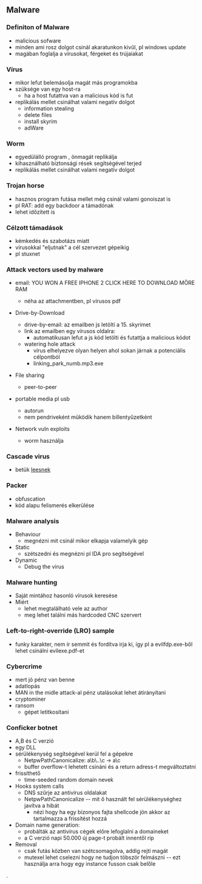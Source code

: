 ## Malware



### Definiton of Malware
+ malicious sofware
+ minden ami rosz dolgot csinál akaratunkon kivűl, pl windows update
+ magában foglalja a vírusokat, férgeket és trújaiakat

### Vírus
+ mikor lefut belemásolja magát más programokba
+ szüksége van egy host-ra
  + ha a host futattva van a malicious kód is fut
+ replikálás mellet csinálhat valami negatív dolgot
  + information stealing
  + delete files
  + install skyrim
  + adWare

### Worm
+ egyedülálló program , önmagát replikálja
+ kihasználható biztonsági rések segítségével terjed
+ replikálás mellet csinálhat valami negatív dolgot

### Trojan horse
+ hasznos program futása mellet még csinál valami gonoiszat  is
+ pl RAT: add egy backdoor a támadónak
+ lehet időzített is



### Célzott támadások
+ kémkedés és szabotázs miatt
+ vírusokkal "eljutnak" a cél szervezet gépeikig
+ pl stuxnet


### Attack vectors used by malware
+ email: YOU WON A FREE IPHONE 2 CLICK HERE TO DOWNLOAD MÖRE RAM
  + néha az attachmentben, pl vírusos pdf
+ Drive-by-Download
  + drive-by-email: az emailben js letölti a 15. skyrimet
  + link az emailben egy vírusos oldalra:
    + automatikusan lefut a js kód letölti és futattja a malicious kódot
  + watering hole attack
    + vírus elhelyezve olyan helyen ahol sokan járnak a potenciális célpontból
    + linking_park_numb.mp3.exe
+ File sharing
  + peer-to-peer

+ portable media pl usb
  + autorun
  + nem pendriveként müködik hanem billentyűzetként
+ Network vuln exploits
  + worm használja


### Cascade virus

+ betük [leesnek](https://www.youtube.com/watch?v=UWLg6tTeQRg)

### Packer
+ obfuscation
+ kód alapu felismerés elkerülése

### Malware analysis
+ Behaviour
  + megnézni mit csinál mikor elkapja valamelyik gép
+ Static
  + szétszedni és megnézni pl IDA pro segítségével
+ Dynamic
  + Debug the virus

### Malware hunting
+ Saját mintához hasonló vírusok keresése
+ Miért
  + lehet megtalálható vele az author
  + meg lehet találni más hardcoded CNC szervert

### Left-to-right-override (LRO) sample
+ funky karakter, nem ír semmit és fordítva irja ki, így pl a evilfdp.exe-ből lehet csinálni evilexe.pdf-et


### Cybercrime
+ mert jó pénz van benne
+ adatlopás
+ MAN in the midle attack-al pénz utalásokat lehet átirányítani
+ cryptominer
+ ransom
  + gépet letitkosítani

### Conficker botnet
+ A,B és C verzió
+ egy DLL
+ sérülékenység segítségével kerül fel a gépekre
  + NetpwPathCanonicalize: a\b\\..\c -> a\c
  + buffer overflow-t lehetett csináni és a return adress-t megváltoztatni  
+ frissíthető
  + time-seeded random domain nevek
+ Hooks system calls
  + DNS szűrje az antivírus oldalakat
  + NetpwPathCanonicalize -- mit ő használt fel sérülékenységhez  javítva a hibát
    + nézi hogy ha egy bizonyos fajta shellcode jön akkor az tartalmazza a frissítést hozzá
+ Domain name generation:
  + probálták az antivírus cégek előre lefoglalni a domaineket
  + a C verzió napi 50.000 új page-t probált innentől rip
+ Removal
  + csak futás közben van szétcsomagolva, addig rejti magát
  + mutexel lehet cselezni hogy ne tudjon töbször felmászni -- ezt használja arra hogy egy instance fusson csak belőle 





























.

